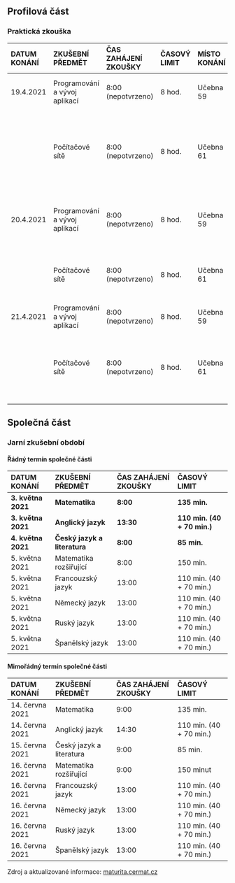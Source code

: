 ## Profilová část
### Praktická zkouška
| DATUM KONÁNÍ | ZKUŠEBNÍ PŘEDMĚT              | ČAS ZAHÁJENÍ ZKOUŠKY | ČASOVÝ LIMIT            | MÍSTO KONÁNÍ | ŽÁCI                                                            |
| :----------- | :---------------------------- | :------------------- | :---------------------- | :----------- | :-------------------------------------------------------------- |
| 19.4.2021    | Programování a vývoj aplikací | 8:00 (nepotvrzeno)   | 8 hod.                  | Učebna 59    | Batelka Tomáš, Jania Kryštof                                    |
|              | Počítačové sítě               | 8:00 (nepotvrzeno)   | 8 hod.                  | Učebna 61    | Antuš Vojtěch, Jablonovský Adam Bohumil, Matouš Šimon, Moravcová Lucie Anna |
| 20.4.2021    | Programování a vývoj aplikací | 8:00 (nepotvrzeno)   | 8 hod.                  | Učebna 59    | Čejchan Kryštof, Poličanský Matěj, Švába Martin                 |
|              | Počítačové sítě               | 8:00 (nepotvrzeno)   | 8 hod.                  | Učebna 61    | Buchta Petr, Kučera Tomáš, Lehký Vojtěch, Pilař Filip           |
| 21.4.2021    | Programování a vývoj aplikací | 8:00 (nepotvrzeno)   | 8 hod.                  | Učebna 59    | Ivančo Vladislav, Šimek Filip                                   |
|              | Počítačové sítě               | 8:00 (nepotvrzeno)   | 8 hod.                  | Učebna 61    | Hlubuček Patrik, Kulhánek Bohdan, Mateička Jan, Zvoníček Martin |

## Společná část
### Jarní zkušební období
#### Řádný termín společné části
| DATUM KONÁNÍ       |	ZKUŠEBNÍ PŘEDMĚT            |	ČAS ZAHÁJENÍ ZKOUŠKY | 	ČASOVÝ LIMIT               |
| :----------------- | :--------------------------- | :------------------- | :-------------------------- |
| **3. května 2021** | **Matematika**               | **8:00**             | **135 min.**                |
| **3. května 2021** | **Anglický jazyk**           | **13:30**            | **110 min. (40 + 70 min.)** |
| **4. května 2021** | **Český jazyk a literatura** | **8:00**             | **85 min.**                 |
| 5. května 2021     | Matematika rozšiřující       | 8:00                 | 150 min.                    |
| 5. května 2021     | Francouzský jazyk            | 13:00                | 110 min. (40 + 70 min.)     |
| 5. května 2021     | Německý jazyk                | 13:00                | 110 min. (40 + 70 min.)     |
| 5. května 2021     | Ruský jazyk                  | 13:00                | 110 min. (40 + 70 min.)     |
| 5. května 2021     | Španělský jazyk              | 13:00                | 110 min. (40 + 70 min.)     |

#### Mimořádný termín společné části
| DATUM KONÁNÍ    | ZKUŠEBNÍ PŘEDMĚT         | ČAS ZAHÁJENÍ ZKOUŠKY | ČASOVÝ LIMIT            |
| :-------------- | :----------------------- | :------------------- | :---------------------- |
| 14. června 2021 |	Matematika               | 9:00                 | 135 min.                |
| 14. června 2021 | Anglický jazyk           | 14:30                | 110 min. (40 + 70 min.) |
| 15. června 2021 | Český jazyk a literatura | 9:00                 | 85 min.                 |
| 16. června 2021 | Matematika rozšiřující   | 9:00                 | 150 minut               |
| 16. června 2021 | Francouzský jazyk        | 13:00                | 110 min. (40 + 70 min.) |
| 16. června 2021 | Německý jazyk            | 13:00                | 110 min. (40 + 70 min.) |
| 16. června 2021 | Ruský jazyk              | 13:00                | 110 min. (40 + 70 min.) |
| 16. června 2021 | Španělský jazyk          | 13:00                | 110 min. (40 + 70 min.) |

Zdroj a aktualizované informace: [maturita.cermat.cz](https://maturita.cermat.cz/menu/maturitni-zkouska/maturitni-kalendar)

